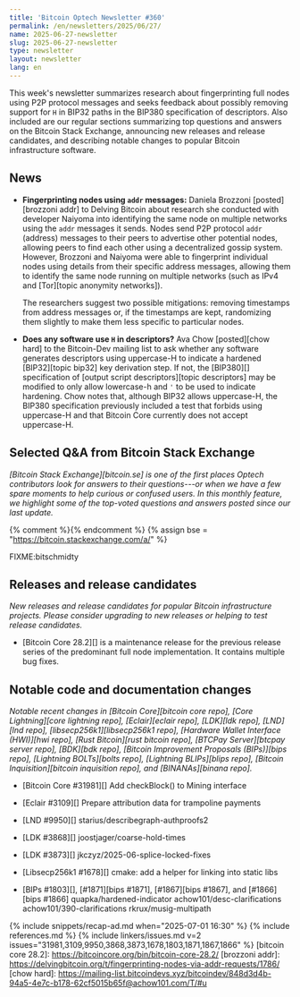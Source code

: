 ```yaml
---
title: 'Bitcoin Optech Newsletter #360'
permalink: /en/newsletters/2025/06/27/
name: 2025-06-27-newsletter
slug: 2025-06-27-newsletter
type: newsletter
layout: newsletter
lang: en
---
```

This week's newsletter summarizes research about fingerprinting full
nodes using P2P protocol messages and seeks feedback about possibly
removing support for `H` in BIP32 paths in the BIP380 specification of
descriptors.  Also included are our regular sections summarizing top
questions and answers on the Bitcoin Stack Exchange, announcing new
releases and release candidates, and describing notable changes to
popular Bitcoin infrastructure software.

## News

- **Fingerprinting nodes using `addr` messages:** Daniela Brozzoni
  [posted][brozzoni addr] to Delving Bitcoin about research she conducted with
  developer Naiyoma into identifying the same node on multiple networks
  using the `addr` messages it sends.  Nodes send P2P protocol `addr`
  (address) messages to their peers to advertise other potential nodes,
  allowing peers to find each other using a decentralized gossip system.
  However, Brozzoni and Naiyoma were able to fingerprint individual
  nodes using details from their specific address messages, allowing
  them to identify the same node running on multiple networks (such as
  IPv4 and [Tor][topic anonymity networks]).

  The researchers suggest two possible mitigations: removing timestamps
  from address messages or, if the timestamps are kept, randomizing them
  slightly to make them less specific to particular nodes.

- **Does any software use `H` in descriptors?** Ava Chow [posted][chow hard] to
  the Bitcoin-Dev mailing list to ask whether any software generates
  descriptors using uppercase-H to indicate a hardened [BIP32][topic
  bip32] key derivation step.  If not, the [BIP380][] specification of
  [output script descriptors][topic descriptors] may be modified to only
  allow lowercase-h and `'` to be used to indicate hardening.  Chow
  notes that, although BIP32 allows uppercase-H, the BIP380
  specification previously included a test that forbids using uppercase-H
  and that Bitcoin Core currently does not accept uppercase-H.

## Selected Q&A from Bitcoin Stack Exchange

*[Bitcoin Stack Exchange][bitcoin.se] is one of the first places Optech
contributors look for answers to their questions---or when we have a
few spare moments to help curious or confused users.  In
this monthly feature, we highlight some of the top-voted questions and
answers posted since our last update.*

{% comment %}<!-- https://bitcoin.stackexchange.com/search?tab=votes&q=created%3a1m..%20is%3aanswer -->{% endcomment %}
{% assign bse = "https://bitcoin.stackexchange.com/a/" %}

FIXME:bitschmidty

## Releases and release candidates

_New releases and release candidates for popular Bitcoin infrastructure
projects.  Please consider upgrading to new releases or helping to test
release candidates._

- [Bitcoin Core 28.2][] is a maintenance release for the previous
  release series of the predominant full node implementation.  It
  contains multiple bug fixes.

## Notable code and documentation changes

_Notable recent changes in [Bitcoin Core][bitcoin core repo], [Core
Lightning][core lightning repo], [Eclair][eclair repo], [LDK][ldk repo],
[LND][lnd repo], [libsecp256k1][libsecp256k1 repo], [Hardware Wallet
Interface (HWI)][hwi repo], [Rust Bitcoin][rust bitcoin repo], [BTCPay
Server][btcpay server repo], [BDK][bdk repo], [Bitcoin Improvement
Proposals (BIPs)][bips repo], [Lightning BOLTs][bolts repo],
[Lightning BLIPs][blips repo], [Bitcoin Inquisition][bitcoin inquisition
repo], and [BINANAs][binana repo]._

- [Bitcoin Core #31981][] Add checkBlock() to Mining interface

- [Eclair #3109][]  Prepare attribution data for trampoline payments

- [LND #9950][] starius/describegraph-authproofs2

- [LDK #3868][] joostjager/coarse-hold-times

- [LDK #3873][] jkczyz/2025-06-splice-locked-fixes

- [Libsecp256k1 #1678][] cmake: add a helper for linking into static libs

- [BIPs #1803][], [#1871][bips #1871], [#1867][bips #1867], and
  [#1866][bips #1866] quapka/hardened-indicator achow101/desc-clarifications achow101/390-clarifications rkrux/musig-multipath

{% include snippets/recap-ad.md when="2025-07-01 16:30" %}
{% include references.md %}
{% include linkers/issues.md v=2 issues="31981,3109,9950,3868,3873,1678,1803,1871,1867,1866" %}
[bitcoin core 28.2]: https://bitcoincore.org/bin/bitcoin-core-28.2/
[brozzoni addr]: https://delvingbitcoin.org/t/fingerprinting-nodes-via-addr-requests/1786/
[chow hard]: https://mailing-list.bitcoindevs.xyz/bitcoindev/848d3d4b-94a5-4e7c-b178-62cf5015b65f@achow101.com/T/#u
